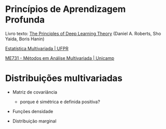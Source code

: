 # Princípios de Aprendizagem Profunda

Livro texto: [The Principles of Deep Learning Theory](https://arxiv.org/abs/2106.10165) (Daniel A. Roberts, Sho Yaida, Boris Hanin)

[Estatística Multivariada | UFPR](http://leg.ufpr.br/~lucambio/MSM/MSM0.html)

[ME731 - Métodos em Análise Multivariada | Unicamp](https://www.ime.unicamp.br/~cnaber/Material_AM_ME731_2S_2021.htm)

# Distribuições multivariadas

- Matriz de covariância
	- porque é simétrica e definida positiva?
	
- Funções densidade
- Distribuição marginal
